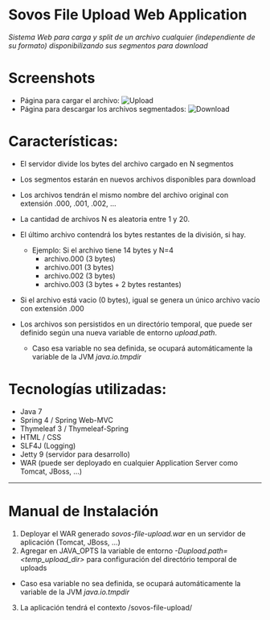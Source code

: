 # Sovos File Upload Web Application
*Sistema Web para carga y split de un archivo cualquier (independiente de su formato) disponibilizando sus segmentos para download*

# Screenshots
* Página para cargar el archivo:
![Upload](https://github.com/marcosene/sovos-file-upload/blob/master/screenshots/upload.png)
* Página para descargar los archivos segmentados:
![Download](https://github.com/marcosene/sovos-file-upload/blob/master/screenshots/download.png)

# Características:
* El servidor divide los bytes del archivo cargado en N segmentos
* Los segmentos estarán en nuevos archivos disponibles para download
* Los archivos tendrán el mismo nombre del archivo original con extensión .000, .001, .002, ...
* La cantidad de archivos N es aleatoria entre 1 y 20.
* El último archivo contendrá los bytes restantes de la división, si hay.
  * Ejemplo: Si el archivo tiene 14 bytes y N=4
    * archivo.000 (3 bytes)
    * archivo.001 (3 bytes)
    * archivo.002 (3 bytes)
    * archivo.003 (3 bytes + 2 bytes restantes)
* Si el archivo está vacio (0 bytes), igual se genera un único archivo vacío con extensión .000

* Los archivos son persistidos en un directório temporal, que puede ser definido según una nueva variable de entorno *upload.path*.
  * Caso esa variable no sea definida, se ocupará automáticamente la variable de la JVM *java.io.tmpdir*

# Tecnologías utilizadas:
* Java 7
* Spring 4 / Spring Web-MVC
* Thymeleaf 3 / Thymeleaf-Spring
* HTML / CSS
* SLF4J (Logging)
* Jetty 9 (servidor para desarrollo)
* WAR (puede ser deployado en cualquier Application Server como Tomcat, JBoss, ...)

------------------------
# Manual de Instalación

1. Deployar el WAR generado *sovos-file-upload.war* en un servidor de aplicación (Tomcat, JBoss, ...)
2. Agregar en JAVA_OPTS la variable de entorno *-Dupload.path=<temp_upload_dir>* para configuración del directório temporal de uploads
  * Caso esa variable no sea definida, se ocupará automáticamente la variable de la JVM *java.io.tmpdir*
3. La aplicación tendrá el contexto /sovos-file-upload/



